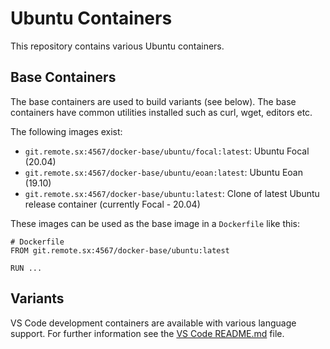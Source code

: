# Ubuntu Containers

This repository contains various Ubuntu containers.

## Base Containers

The base containers are used to build variants (see below). The base containers have common utilities installed such as curl, wget, editors etc.

The following images exist:

* `git.remote.sx:4567/docker-base/ubuntu/focal:latest`: Ubuntu Focal (20.04)
* `git.remote.sx:4567/docker-base/ubuntu/eoan:latest`: Ubuntu Eoan (19.10)
* `git.remote.sx:4567/docker-base/ubuntu:latest`: Clone of latest Ubuntu release container (currently Focal - 20.04)

These images can be used as the base image in a `Dockerfile` like this:

```
# Dockerfile
FROM git.remote.sx:4567/docker-base/ubuntu:latest

RUN ...
```

## Variants

VS Code development containers are available with various language support. For further information see the [VS Code README.md](/vscode/README.md) file.
